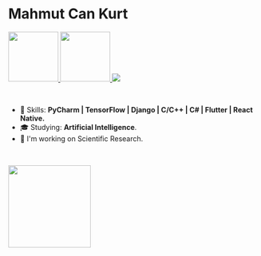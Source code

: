 


# Mahmut Can Kurt

<p align="left">
  <a href="mailto:is.mahmutcankurt@gmail.com">
    <img src="https://www.pngkey.com/png/full/394-3944779_yahoo-mail-logo-png-logo-yahoo-mail-png.png", width=100 height=100 />
  </a>
  <a href="https://www.linkedin.com/in/mahmutcankurt">
    <img src="https://www.vectorico.com/wp-content/uploads/2018/02/LinkedIn-Icon-squircle.png", width=100 height=100 />
  </a>
  <a href="https://github.com/mahmutcankurt/?tab=follow">
    <img src="https://img.shields.io/github/followers/martins-rafael?label=Follow&style=social" />
  </a>
</p>

<br>

- :rocket: Skills: <strong>PyCharm | TensorFlow | Django | C/C++ | C# | Flutter | React Native.</strong>
- :mortar_board: Studying: <strong>Artificial Intelligence</strong>.
- :briefcase: I'm working on Scientific Research.

<br>

<img
  align="left"
  height="165"
  src="https://github-readme-stats.vercel.app/api?username=mahmutcankurt&show_icons=true&theme=radical"
/>
